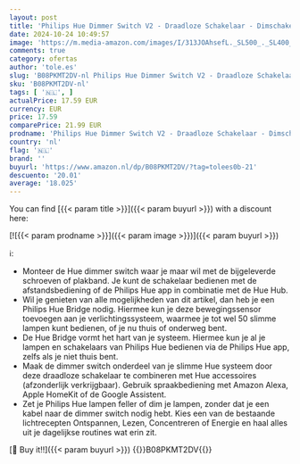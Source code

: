 ```yaml
---
layout: post
title: 'Philips Hue Dimmer Switch V2 - Draadloze Schakelaar - Dimschakelaar - Slimme Schakelaar voor Hue'
date: 2024-10-24 10:49:57
image: 'https://m.media-amazon.com/images/I/313JOAhsefL._SL500_._SL400_.jpg'
comments: true
category: ofertas
author: 'tole.es'
slug: 'B08PKMT2DV-nl Philips Hue Dimmer Switch V2 - Draadloze Schakelaar -...'
sku: 'B08PKMT2DV-nl'
tags: [ '🇳🇱', ]
actualPrice: 17.59 EUR
currency: EUR
price: 17.59
comparePrice: 21.99 EUR
prodname: 'Philips Hue Dimmer Switch V2 - Draadloze Schakelaar - Dimschakelaar - Slimme Schakelaar voor Hue'
country: 'nl'
flag: '🇳🇱'
brand: ''
buyurl: 'https://www.amazon.nl/dp/B08PKMT2DV/?tag=tolees0b-21'
descuento: '20.01'
average: '18.025'
---
```


You can find [{{< param title >}}]({{< param buyurl >}}) with a discount here:

[![{{< param prodname >}}]({{< param image >}})]({{< param buyurl >}})

ℹ️:

- Monteer de Hue dimmer switch waar je maar wil met de bijgeleverde schroeven of plakband. Je kunt de schakelaar bedienen met de afstandsbediening of de Philips Hue app in combinatie met de Hue Hub.
- Wil je genieten van alle mogelijkheden van dit artikel, dan heb je een Philips Hue Bridge nodig. Hiermee kun je deze bewegingssensor toevoegen aan je verlichtingssysteem, waarmee je tot wel 50 slimme lampen kunt bedienen, of je nu thuis of onderweg bent.
- De Hue Bridge vormt het hart van je systeem. Hiermee kun je al je lampen en schakelaars van Philips Hue bedienen via de Philips Hue app, zelfs als je niet thuis bent.
- Maak de dimmer switch onderdeel van je slimme Hue systeem door deze draadloze schakelaar te combineren met Hue accessoires (afzonderlijk verkrijgbaar). Gebruik spraakbediening met Amazon Alexa, Apple HomeKit of de Google Assistent.
- Zet je Philips Hue lampen feller of dim je lampen, zonder dat je een kabel naar de dimmer switch nodig hebt. Kies een van de bestaande lichtrecepten Ontspannen, Lezen, Concentreren of Energie en haal alles uit je dagelijkse routines wat erin zit.

[🛒 Buy it!!]({{< param buyurl >}})
{{<world>}}B08PKMT2DV{{</world>}}
